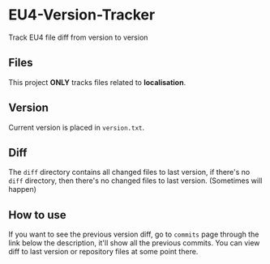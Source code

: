 # EU4-Version-Tracker
Track EU4 file diff from version to version

## Files
This project **ONLY** tracks files related to **localisation**.

## Version
Current version is placed in `version.txt`.

## Diff
The `diff` directory contains all changed files to last version, 
if there's no `diff` directory, then there's no changed files to last version.
(Sometimes will happen)

## How to use
If you want to see the previous version diff, go to `commits` page through the link below the description, 
it'll show all the previous commits. 
You can view diff to last version or repository files at some point there.
